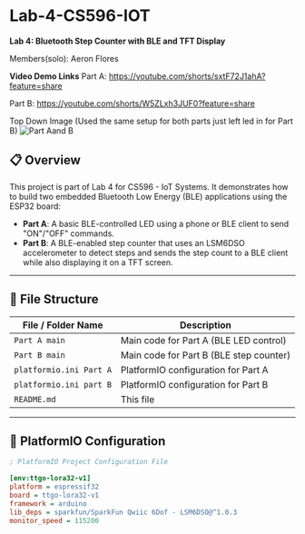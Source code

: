 # Lab-4-CS596-IOT  
**Lab 4: Bluetooth Step Counter with BLE and TFT Display**

Members(solo): Aeron Flores

**Video Demo Links**
Part A: https://youtube.com/shorts/sxtF72J1ahA?feature=share

Part B: https://youtube.com/shorts/W5ZLxh3JUF0?feature=share

Top Down Image (Used the same setup for both parts just left led in for Part B)
![Part Aand B](https://github.com/user-attachments/assets/6db7d229-2618-4cb6-9479-eb0e615a90dc)


## 📋 Overview
This project is part of Lab 4 for CS596 - IoT Systems. It demonstrates how to build two embedded Bluetooth Low Energy (BLE) applications using the ESP32 board:

- **Part A**: A basic BLE-controlled LED using a phone or BLE client to send "ON"/"OFF" commands.
- **Part B**: A BLE-enabled step counter that uses an LSM6DSO accelerometer to detect steps and sends the step count to a BLE client while also displaying it on a TFT screen.

---

## 📁 File Structure

| File / Folder Name       | Description                                 |
|--------------------------|---------------------------------------------|
| `Part A main`            | Main code for Part A (BLE LED control)      |
| `Part B main`            | Main code for Part B (BLE step counter)     |
| `platformio.ini Part A`  | PlatformIO configuration for Part A         |
| `platformio.ini part B`  | PlatformIO configuration for Part B         |
| `README.md`              | This file                                   |

---

## 🔧 PlatformIO Configuration

```ini
; PlatformIO Project Configuration File

[env:ttgo-lora32-v1]
platform = espressif32
board = ttgo-lora32-v1
framework = arduino
lib_deps = sparkfun/SparkFun Qwiic 6Dof - LSM6DSO@^1.0.3
monitor_speed = 115200
